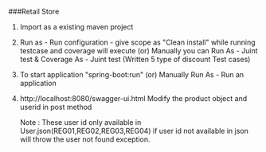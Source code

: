 ###Retail Store 
1. Import as a existing maven project
2. Run as - Run configuration - give scope as "Clean install" while running testcase and coverage will execute
	(or)
	Manually you can Run As - Juint test & Coverage As - Juint test (Written 5 type of discount Test cases)

3. To start application "spring-boot:run"
	(or)
	Manually Run As - Run an application 

4.	http://localhost:8080/swagger-ui.html
	Modify the product object and userid in post method
	
	Note : These user id only available in User.json(REG01,REG02,REG03,REG04)
	if user id not available in json will throw the user not found exception.




